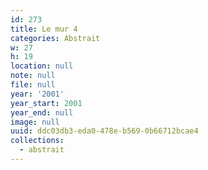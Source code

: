 ```yaml
---
id: 273
title: Le mur 4
categories: Abstrait
w: 27
h: 19
location: null
note: null
file: null
year: '2001'
year_start: 2001
year_end: null
image: null
uuid: ddc03db3-eda0-478e-b569-0b66712bcae4
collections:
  - abstrait
---
```


